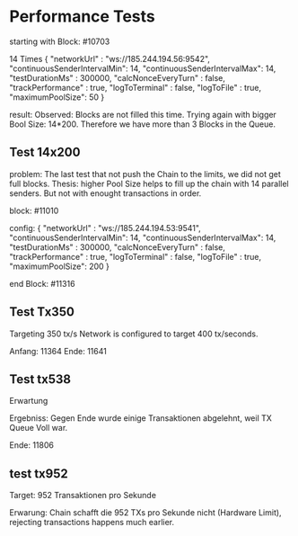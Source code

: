 




# Performance Tests


starting with Block: #10703


14 Times
{
  "networkUrl" : "ws://185.244.194.56:9542",
  "continuousSenderIntervalMin": 14,
  "continuousSenderIntervalMax": 14,
  "testDurationMs" :  300000,
  "calcNonceEveryTurn" : false,
  "trackPerformance" : true,
  "logToTerminal" : false,
  "logToFile" : true,
  "maximumPoolSize": 50
}


result: 
Observed: Blocks are not filled this time. Trying again with bigger Bool Size: 14*200. Therefore we have more than 3 Blocks in the Queue.


## Test 14x200

problem: The last test that not push the Chain to the limits, we did not get full blocks.
Thesis: higher Pool Size helps to fill up the chain with 14 parallel senders.
But not with enought transactions in order.

block: #11010


config: 
{
  "networkUrl" : "ws://185.244.194.53:9541",
  "continuousSenderIntervalMin": 14,
  "continuousSenderIntervalMax": 14,
  "testDurationMs" :  300000,
  "calcNonceEveryTurn" : false,
  "trackPerformance" : true,
  "logToTerminal" : false,
  "logToFile" : true,
  "maximumPoolSize": 200
}

end Block: #11316


## Test Tx350

Targeting 350 tx/s
Network is configured to target 400 tx/seconds.


Anfang: 11364
Ende: 11641


## Test tx538

Erwartung

Ergebniss: 
Gegen Ende wurde einige Transaktionen abgelehnt, weil TX Queue Voll war.

Ende: 11806


## test tx952

Target: 952 Transaktionen pro Sekunde

Erwarung: 
Chain schafft die 952 TXs pro Sekunde nicht (Hardware Limit),
rejecting transactions happens much earlier.

